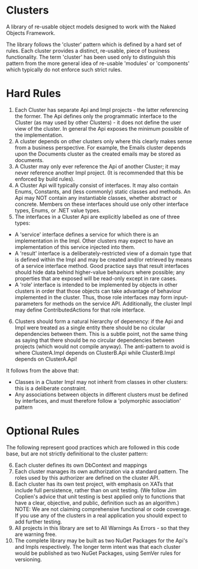 Clusters
========

A library of re-usable object models designed to work with the Naked Objects Framework.

The library follows the 'cluster' pattern which is defined by a hard set of rules.  Each cluster provides a distinct, re-usable, piece of business functionality. The term 'cluster' has been used only to distinguish this pattern from the more general idea of re-usable 'modules' or 'components' which typically do not enforce such strict rules. 

Hard Rules
==========

1. Each Cluster has separate Api and Impl projects - the latter referencing the former.  The Api defines only the programmatic interface to the Cluster (as may used by other Clusters) - it does not define the user view of the cluster.  In general the Api exposes the minimum possible of the implementation.
2. A cluster depends on other clusters only where this clearly makes sense from a business perspective.  For example, the Emails cluster depends upon the Documents cluster as the created emails may be stored as documents.
3. A Cluster may only ever reference the Api of another Cluster; it may never reference another Impl project.  (It is recommended that this be enforced by build rules).
4. A Cluster Api will typically consist of interfaces.  It may also contain Enums, Constants, and (less commonly) static classes and methods. An Api may NOT contain any instantiable classes, whether abstract or concrete. Members on these interfaces should use only other interface types, Enums, or .NET value types.
5. The interfaces in a Cluster Api are explicitly labelled as one of three types:
- A 'service' interface defines a service for which there is an implementation in the Impl. Other clusters may expect to have an implementation of this service injected into them.
- A 'result' interface is a deliberately-restricted view of a domain type that is defined within the Impl and may be created and/or retrieved by means of a service interface method. Good practice says that result interfaces should hide data behind higher-value behaviours where possible; any properties that are exposed will be read-only except in rare cases.
- A 'role' interface is intended to be implemented by objects in other clusters in order that those objects can take advantage of behaviour implemented in the cluster. Thus, those role interfaces may form input-parameters for methods on the service API. Additionally, the cluster Impl may define ContributedActions for that role interface.
6. Clusters should form a natural hierarchy of depenency: if the Api and Impl were treated as a single entity there should be no cicular dependencies between them.  This is a subtle point, not the same thing as saying that there should be no circular dependencies between projects (which would not compile anyway). The anti-pattern to avoid is where ClusterA.Impl depends on ClusterB.Api while ClusterB.Impl depends on ClusterA.Api! 

It follows from the above that:
 - Classes in a Cluster Impl may not inherit from classes in other clusters: this is a deliberate constraint.
 - Any associations between objects in different clusters must be defined by interfaces, and must therefore follow a 'polymorphic association' pattern
 
Optional Rules
==============

The following represent good practices which are followed in this code base, but are not strictly definitional to the cluster pattern:

6. Each cluster defines its own DbContext and mappings
7. Each cluster manages its own authorization via a standard pattern.  The roles used by this authorizer are defined on the cluster API.
8. Each cluster has its own test project, with emphasis on XATs that include full persistence, rather than on unit testing.  (We follow Jim Coplien's advice that unit testing is best applied only to functions that have a clear, objective, and public, definition such as an algorithm.) NOTE: We are not claiming comprehensive functional or code coverage. If you use any of the clusters in a real application you should expect to add further testing.
9. All projects in this library are set to All Warnings As Errors - so that they are warning free.
10. The complete library may be built as two NuGet Packages for the Api's and Impls respectively.  The longer term intent was that each cluster would be published as two NuGet Packages, using SemVer rules for versioning.
